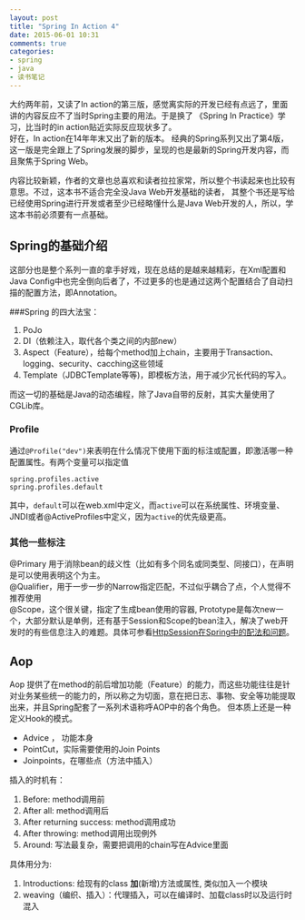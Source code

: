```yaml
---
layout: post
title: "Spring In Action 4"
date: 2015-06-01 10:31
comments: true
categories: 
- spring
- java
- 读书笔记
---
```



大约两年前，又读了In action的第三版，感觉离实际的开发已经有点远了，里面讲的内容反应不了当时Spring主要的用法。于是换了
《Spring In Practice》学习，比当时的in action贴近实际反应现状多了。  
好在，In action在14年年末又出了新的版本。
经典的Spring系列又出了第4版，这一版是完全跟上了Spring发展的脚步，呈现的也是最新的Spring开发内容，而且聚焦于Spring Web。

内容比较新颖，作者的文章也总喜欢和读者拉拉家常，所以整个书读起来也比较有意思。不过，这本书不适合完全没Java Web开发基础的读者，
其整个书还是写给已经使用Spring进行开发或者至少已经略懂什么是Java Web开发的人，所以，学这本书前必须要有一点基础。

## Spring的基础介绍

这部分也是整个系列一直的拿手好戏，现在总结的是越来越精彩，在Xml配置和Java Config中也完全倒向后者了，不过更多的也是通过这两个配置结合了自动扫描的配置方法，即Annotation。

###Spring 的四大法宝： 
1. PoJo
2. DI（依赖注入，取代各个类之间的内部new）
3. Aspect（Feature），给每个method加上chain，主要用于Transaction、logging、security、cacching这些领域
4. Template（JDBCTemplate等等)，即模板方法，用于减少冗长代码的写入。

而这一切的基础是Java的动态编程，除了Java自带的反射，其实大量使用了CGLib库。

### Profile

通过`@Profile("dev")`来表明在什么情况下使用下面的标注或配置，即激活哪一种配置属性。有两个变量可以指定值

```
spring.profiles.active
spring.profiles.default
```

其中，`default`可以在web.xml中定义，而`active`可以在系统属性、环境变量、JNDI或者@ActiveProfiles中定义，因为`active`的优先级更高。

### 其他一些标注

@Primary 用于消除bean的歧义性（比如有多个同名或同类型、同接口），在声明是可以使用表明这个为主。  
@Qualifier，用于一步一步的Narrow指定匹配，不过似乎耦合了点，个人觉得不推荐使用  
@Scope，这个很关键，指定了生成bean使用的容器, Prototype是每次new一个，大部分默认是单例，还有基于Session和Scope的bean注入，解决了web开发时的有些信息注入的难题。具体可参看[HttpSession在Spring中的配法和问题](/blog/2015/05/19/httpsessionzai-springzhong-de-pei-fa-he-wen-ti/)。

## Aop

Aop 提供了在method的前后增加功能（Feature）的能力，而这些功能往往是针对业务某些统一的能力的，所以称之为切面，意在把日志、事物、安全等功能提取出来，并且Spring配套了一系列术语称呼AOP中的各个角色。
但本质上还是一种定义Hook的模式。

- Advice ， 功能本身
- PointCut，实际需要使用的Join Points
- Joinpoints，在哪些点（方法中插入）

插入的时机有：
1. Before: method调用前
2. After all: method调用后
3. After returning success: method调用成功
4. After throwing: method调用出现例外
5. Around: 写法最复杂，需要把调用的chain写在Advice里面

具体用分为:  
1. Introductions: 给现有的class **加**(新增)方法或属性, 类似加入一个模块
2. weaving（编织、插入）：代理插入，可以在编译时、加载class时以及运行时混入
